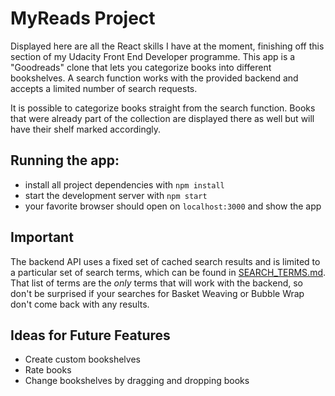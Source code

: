 # MyReads Project

Displayed here are all the React skills I have at the moment, finishing off this section of my Udacity Front End Developer programme. This app is a "Goodreads" clone that lets you categorize books into different bookshelves. A search function works with the provided backend and accepts a limited number of search requests.

It is possible to categorize books straight from the search function. Books that were already part of the collection are displayed there as well but will have their shelf marked accordingly.

## Running the app:

- install all project dependencies with `npm install`
- start the development server with `npm start`
- your favorite browser should open on `localhost:3000` and show the app

## Important

The backend API uses a fixed set of cached search results and is limited to a particular set of search terms, which can be found in [SEARCH_TERMS.md](SEARCH_TERMS.md). That list of terms are the _only_ terms that will work with the backend, so don't be surprised if your searches for Basket Weaving or Bubble Wrap don't come back with any results.

## Ideas for Future Features

- Create custom bookshelves
- Rate books
- Change bookshelves by dragging and dropping books
